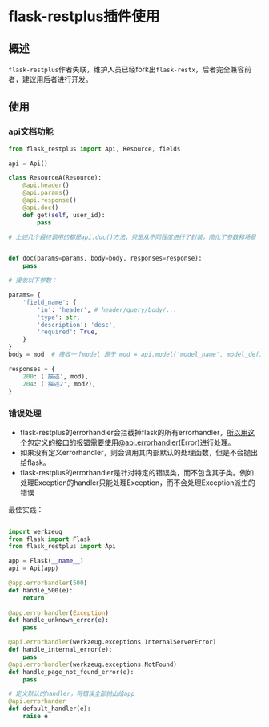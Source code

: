 # flask-restplus插件使用

## 概述

`flask-restplus`作者失联，维护人员已经fork出`flask-restx`，后者完全兼容前者，建议用后者进行开发。

## 使用

### api文档功能

```py
from flask_restplus import Api, Resource, fields

api = Api()

class ResourceA(Resource):
    @api.header()
    @api.params()
    @api.response()
    @api.doc()
    def get(self, user_id):
        pass

# 上述几个最终调用的都是api.doc()方法，只是从不同程度进行了封装，简化了参数和场景


def doc(params=params, body=body, responses=response):
    pass

# 接收以下参数：

params= {
    'field_name': {
        'in': 'header', # header/query/body/...
        'type': str,
        'description': 'desc',
        'required': True,
    }
}
body = mod  # 接收一个model 源于 mod = api.model('model_name', model_definition)

responses = {
    200: ('描述', mod),
    204: ('描述2', mod2),
}

```

### 错误处理

- flask-restplus的errorhandler会拦截掉flask的所有errorhandler，所以用这个包定义的接口的报错需要使用@api.errorhandler(Error)进行处理。
- 如果没有定义errorhandler，则会调用其内部默认的处理函数，但是不会抛出给flask。
- flask-restplus的errorhandler是针对特定的错误类，而不包含其子类。例如处理Exception的handler只能处理Exception，而不会处理Exception派生的错误

最佳实践：

```py

import werkzeug
from flask import Flask
from flask_restplus import Api

app = Flask(__name__)
api = Api(app)

@app.errorhandler(500)
def handle_500(e):
    return 
    
@app.errorhandler(Exception)
def handle_unknown_error(e):
    pass

@api.errorhandler(werkzeug.exceptions.InternalServerError)
def handle_internal_error(e):
    pass
@api.errorhandler(werkzeug.exceptions.NotFound)
def handle_page_not_found_error(e):
    pass

# 定义默认的handler，将错误全部抛出给app
@api.errorhander
def default_handler(e):
    raise e


```
